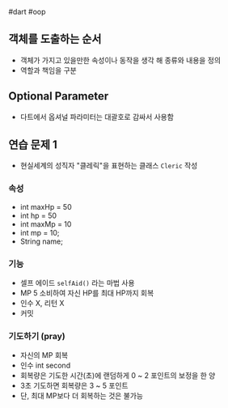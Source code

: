 #dart #oop

## 객체를 도출하는 순서
- 객체가 가지고 있을만한 속성이나 동작을 생각 해 종류와 내용을 정의
- 역할과 책임을 구분

## Optional Parameter
- 다트에서 옵셔널 파라미터는 대괄호로 감싸서 사용함

## 연습 문제 1
- 현실세계의 성직자 "클레릭"을 표현하는 클래스 `Cleric` 작성

### 속성
- int maxHp = 50
- int hp = 50
- int maxMp = 10
- int mp = 10;
- String name;


### 기능
- 셀프 에이드 `selfAid()` 라는 마법 사용
- MP 5 소비하여 자신 HP를 최대 HP까지 회복
- 인수 X, 리턴 X
- 커밋

### 기도하기 (pray)
- 자신의 MP 회복
- 인수 int second
- 회복량은 기도한 시간(초)에 랜덤하게 0 ~ 2 포인트의 보정을 한 양
- 3초 기도하면 회복량은 3 ~ 5 포인트
- 단, 최대 MP보다 더 회복하는 것은 불가능